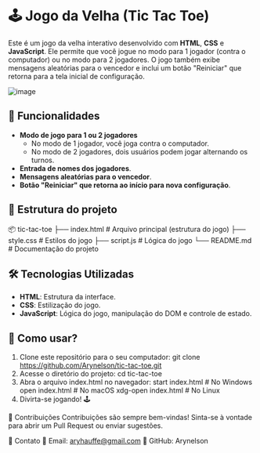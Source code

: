 # 🕹️ Jogo da Velha (Tic Tac Toe)

Este é um jogo da velha interativo desenvolvido com **HTML**, **CSS** e **JavaScript**. Ele permite que você jogue no modo para 1 jogador (contra o computador) ou no modo para 2 jogadores. O jogo também exibe mensagens aleatórias para o vencedor e inclui um botão "Reiniciar" que retorna para a tela inicial de configuração.

![image](https://github.com/user-attachments/assets/ce19d76a-7992-46a8-8d75-02b90aa57ab5)


## 🚀 Funcionalidades

- **Modo de jogo para 1 ou 2 jogadores**
  - No modo de 1 jogador, você joga contra o computador.
  - No modo de 2 jogadores, dois usuários podem jogar alternando os turnos.
- **Entrada de nomes dos jogadores**.
- **Mensagens aleatórias para o vencedor**.
- **Botão "Reiniciar" que retorna ao início para nova configuração**.

## 📂 Estrutura do projeto

📦 tic-tac-toe 
 ├── index.html # Arquivo principal (estrutura do jogo)
 ├── style.css # Estilos do jogo
 ├── script.js # Lógica do jogo 
 └── README.md # Documentação do projeto


## 🛠️ Tecnologias Utilizadas

- **HTML**: Estrutura da interface.
- **CSS**: Estilização do jogo.
- **JavaScript**: Lógica do jogo, manipulação do DOM e controle de estado.

## 📖 Como usar?

1. Clone este repositório para o seu computador:
   git clone https://github.com/Arynelson/tic-tac-toe.git
2. Acesse o diretório do projeto:
   cd tic-tac-toe
3. Abra o arquivo index.html no navegador:
   start index.html # No Windows
   open index.html  # No macOS
   xdg-open index.html # No Linux
 4. Divirta-se jogando! 🕹️

🤝 Contribuições
Contribuições são sempre bem-vindas! Sinta-se à vontade para abrir um Pull Request ou enviar sugestões.

📧 Contato
📩 Email: aryhauffe@gmail.com
🔗 GitHub: Arynelson


